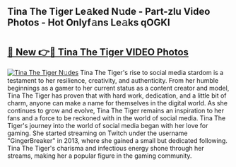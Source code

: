 ## Tina The Tiger Le𝚊ked N𝚞de - Part-zlu Video Photos - Hot Onlyf𝚊ns Le𝚊ks qOGKI

# <h2><a href="http://ab71522.deff.icu/?id=Tina+The+Tiger">🔗 New 👉🔴 Tina The Tiger VIDEO Photos</a></h2>

[![Tina The Tiger N𝚞des](https://i.imgur.com/rIISA9y.gif)](http://ab71522.deff.icu/?id=Tina+The+Tiger)
Tina The Tiger's rise to social media stardom is a testament to her resilience, creativity, and authenticity. From her humble beginnings as a gamer to her current status as a content creator and model, Tina The Tiger has proven that with hard work, dedication, and a little bit of charm, anyone can make a name for themselves in the digital world. As she continues to grow and evolve, Tina The Tiger remains an inspiration to her fans and a force to be reckoned with in the world of social media. Tina The Tiger's journey into the world of social media began with her love for gaming. She started streaming on Twitch under the username "GingerBreaker" in 2013, where she gained a small but dedicated following. Tina The Tiger's charisma and infectious energy shone through her streams, making her a popular figure in the gaming community.
